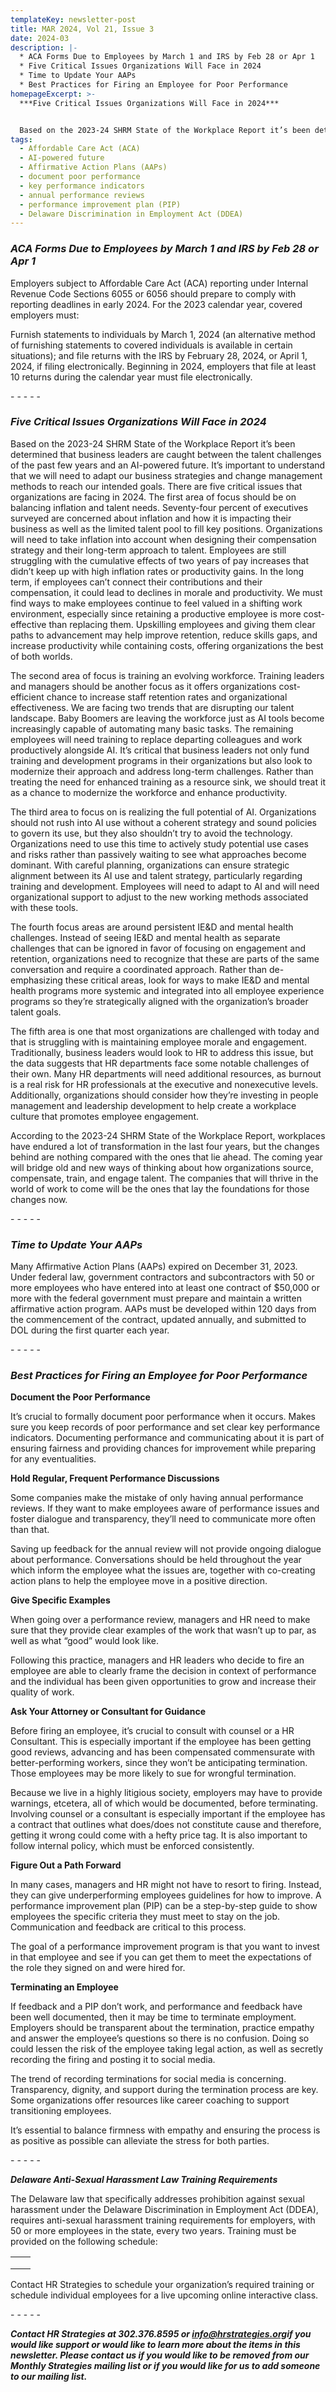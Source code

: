 ```yaml
---
templateKey: newsletter-post
title: MAR 2024, Vol 21, Issue 3
date: 2024-03
description: |-
  * ACA Forms Due to Employees by March 1 and IRS by Feb 28 or Apr 1
  * Five Critical Issues Organizations Will Face in 2024
  * Time to Update Your AAPs
  * Best Practices for Firing an Employee for Poor Performance
homepageExcerpt: >-
  ***Five Critical Issues Organizations Will Face in 2024***


  Based on the 2023-24 SHRM State of the Workplace Report it’s been determined that business leaders are caught between the talent challenges of the past few years and an AI-powered future. It’s important to understand that we will need to adapt our business strategies and change management methods to reach our intended goals. There are five critical issues that organizations are facing in 2024.
tags:
  - Affordable Care Act (ACA)
  - AI-powered future
  - Affirmative Action Plans (AAPs)
  - document poor performance
  - key performance indicators
  - annual performance reviews
  - performance improvement plan (PIP)
  - Delaware Discrimination in Employment Act (DDEA)
---
```

### ***ACA Forms Due to Employees by March 1 and IRS by Feb 28 or Apr 1***

Employers subject to Affordable Care Act (ACA) reporting under Internal Revenue Code Sections 6055 or 6056 should prepare to comply with reporting deadlines in early 2024. For the 2023 calendar year, covered employers must:

Furnish statements to individuals by March 1, 2024 (an alternative method of furnishing statements to covered individuals is available in certain situations); and file returns with the IRS by February 28, 2024, or April 1, 2024, if filing electronically. Beginning in 2024, employers that file at least 10 returns during the calendar year must file electronically.

\-﻿ - - - -

### ***Five Critical Issues Organizations Will Face in 2024***

Based on the 2023-24 SHRM State of the Workplace Report it’s been determined that business leaders are caught between the talent challenges of the past few years and an AI-powered future. It’s important to understand that we will need to adapt our business strategies and change management methods to reach our intended goals. There are five critical issues that organizations are facing in 2024. The first area of focus should be on balancing inflation and talent needs. Seventy-four percent of executives surveyed are concerned about inflation and how it is impacting their business as well as the limited talent pool to fill key positions. Organizations will need to take inflation into account when designing their compensation strategy and their long-term approach to talent. Employees are still struggling with the cumulative effects of two years of pay increases that didn’t keep up with high inflation rates or productivity gains. In the long term, if employees can’t connect their contributions and their compensation, it could lead to declines in morale and productivity. We must find ways to make employees continue to feel valued in a shifting work environment, especially since retaining a productive employee is more cost-effective than replacing them. Upskilling employees and giving them clear paths to advancement may help improve retention, reduce skills gaps, and increase productivity while containing costs, offering organizations the best of both worlds.

The second area of focus is training an evolving workforce. Training leaders and managers should be another focus as it offers organizations cost-efficient chance to increase staff retention rates and organizational effectiveness. We are facing two trends that are disrupting our talent landscape. Baby Boomers are leaving the workforce just as AI tools become increasingly capable of automating many basic tasks. The remaining employees will need training to replace departing colleagues and work productively alongside AI. It’s critical that business leaders not only fund training and development programs in their organizations but also look to modernize their approach and address long-term challenges. Rather than treating the need for enhanced training as a resource sink, we should treat it as a chance to modernize the workforce and enhance productivity.

The third area to focus on is realizing the full potential of AI. Organizations should not rush into AI use without a coherent strategy and sound policies to govern its use, but they also shouldn’t try to avoid the technology. Organizations need to use this time to actively study potential use cases and risks rather than passively waiting to see what approaches become dominant. With careful planning, organizations can ensure strategic alignment between its AI use and talent strategy, particularly regarding training and development. Employees will need to adapt to AI and will need organizational support to adjust to the new working methods associated with these tools.

The fourth focus areas are around persistent IE&D and mental health challenges. Instead of seeing IE&D and mental health as separate challenges that can be ignored in favor of focusing on engagement and retention, organizations need to recognize that these are parts of the same conversation and require a coordinated approach. Rather than de-emphasizing these critical areas, look for ways to make IE&D and mental health programs more systemic and integrated into all employee experience programs so they’re strategically aligned with the organization’s broader talent goals.

The fifth area is one that most organizations are challenged with today and that is struggling with is maintaining employee morale and engagement. Traditionally, business leaders would look to HR to address this issue, but the data suggests that HR departments face some notable challenges of their own. Many HR departments will need additional resources, as burnout is a real risk for HR professionals at the executive and nonexecutive levels. Additionally, organizations should consider how they’re investing in people management and leadership development to help create a workplace culture that promotes employee engagement.

According to the 2023-24 SHRM State of the Workplace Report, workplaces have endured a lot of transformation in the last four years, but the changes behind are nothing compared with the ones that lie ahead. The coming year will bridge old and new ways of thinking about how organizations source, compensate, train, and engage talent. The companies that will thrive in the world of work to come will be the ones that lay the foundations for those changes now.

\-﻿ - - - -

### ***Time to Update Your AAPs***

Many Affirmative Action Plans (AAPs) expired on December 31, 2023. Under federal law, government contractors and subcontractors with 50 or more employees who have entered into at least one contract of $50,000 or more with the federal government must prepare and maintain a written affirmative action program. AAPs must be developed within 120 days from the commencement of the contract, updated annually, and submitted to DOL during the first quarter each year.

\-﻿ - - - -

### ***Best Practices for Firing an Employee for Poor Performance***

**Document the Poor Performance**

It’s crucial to formally document poor performance when it occurs. Makes sure you keep records of poor performance and set clear key performance indicators. Documenting performance and communicating about it is part of ensuring fairness and providing chances for improvement while preparing for any eventualities.

**Hold Regular, Frequent Performance Discussions**

Some companies make the mistake of only having annual performance reviews. If they want to make employees aware of performance issues and foster dialogue and transparency, they’ll need to communicate more often than that.

Saving up feedback for the annual review will not provide ongoing dialogue about performance. Conversations should be held throughout the year which inform the employee what the issues are, together with co-creating action plans to help the employee move in a positive direction.

**Give Specific Examples**

When going over a performance review, managers and HR need to make sure that they provide clear examples of the work that wasn’t up to par, as well as what “good” would look like.

Following this practice, managers and HR leaders who decide to fire an employee are able to clearly frame the decision in context of performance and the individual has been given opportunities to grow and increase their quality of work.

**Ask Your Attorney or Consultant for Guidance**

Before firing an employee, it’s crucial to consult with counsel or a HR Consultant. This is especially important if the employee has been getting good reviews, advancing and has been compensated commensurate with better-performing workers, since they won’t be anticipating termination. Those employees may be more likely to sue for wrongful termination. 

Because we live in a highly litigious society, employers may have to provide warnings, etcetera, all of which would be documented, before terminating. Involving counsel or a consultant is especially important if the employee has a contract that outlines what does/does not constitute cause and therefore, getting it wrong could come with a hefty price tag. It is also important to follow internal policy, which must be enforced consistently.

**Figure Out a Path Forward**

In many cases, managers and HR might not have to resort to firing. Instead, they can give underperforming employees guidelines for how to improve. A performance improvement plan (PIP) can be a step-by-step guide to show employees the specific criteria they must meet to stay on the job. Communication and feedback are critical to this process.

The goal of a performance improvement program is that you want to invest in that employee and see if you can get them to meet the expectations of the role they signed on and were hired for.

**Terminating an Employee**

If feedback and a PIP don’t work, and performance and feedback have been well documented, then it may be time to terminate employment. Employers should be transparent about the termination, practice empathy and answer the employee’s questions so there is no confusion. Doing so could lessen the risk of the employee taking legal action, as well as secretly recording the firing and posting it to social media.

The trend of recording terminations for social media is concerning. Transparency, dignity, and support during the termination process are key. Some organizations offer resources like career coaching to support transitioning employees.

It’s essential to balance firmness with empathy and ensuring the process is as positive as possible can alleviate the stress for both parties.

\-﻿ - - - -

***Delaware Anti-Sexual Harassment Law Training Requirements***

The Delaware law that specifically addresses prohibition against sexual harassment under the Delaware Discrimination in Employment Act (DDEA), requires anti-sexual harassment training requirements for employers, with 50 or more employees in the state, every two years. Training must be provided on the following schedule:

|     |     |
| --- | --- |
|     |     |
|     |     |
|     |     |

Contact HR Strategies to schedule your organization’s required training or schedule individual employees for a live upcoming online interactive class.

\-﻿ - - - -

***Contact HR Strategies at 302.376.8595 or [info@hrstrategies.org](mailto:info@hrstrategies.org)if you would like support or would like to learn more about the items in this newsletter. Please contact us if you would like to be removed from our Monthly Strategies mailing list or if you would like for us to add someone to our mailing list.***